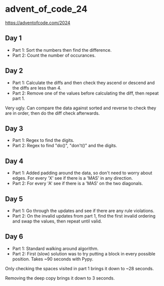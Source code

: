 # advent_of_code_24
https://adventofcode.com/2024

## Day 1
- Part 1: Sort the numbers then find the difference.
- Part 2: Count the number of occurances.

## Day 2
- Part 1: Calculate the diffs and then check they ascend or descend and the diffs are less than 4.
- Part 2: Remove one of the values before calculating the diff, then repeat part 1.

Very ugly. Can compare the data against sorted and reverse to check they are in order, then do the diff check afterwards.

## Day 3
- Part 1: Regex to find the digits.
- Part 2: Regex to find "do()", "don't()" and the digits.

## Day 4
- Part 1: Added padding around the data, so don't need to worry about edges. For every 'X' see if there is a 'MAS' in any direction. 
- Part 2: For every 'A' see if there is a 'MAS' on the two diagonals. 

## Day 5
- Part 1: Go through the updates and see if there are any rule violations.
- Part 2: On the invalid updates from part 1, find the first invalid ordering and swap the values, then repeat until valid.

## Day 6
- Part 1: Standard walking around algorithm.
- Part 2: First (slow) solution was to try putting a block in every possible position. Takes ~90 seconds with Pypy.

Only checking the spaces visited in part 1 brings it down to ~28 seconds.

Removing the deep copy brings it down to 3 seconds.
